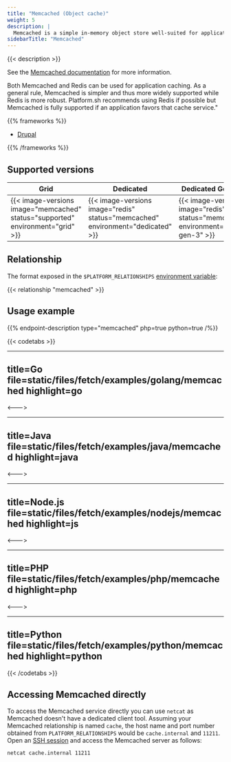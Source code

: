 ```yaml
---
title: "Memcached (Object cache)"
weight: 5
description: |
  Memcached is a simple in-memory object store well-suited for application level caching.
sidebarTitle: "Memcached"
---
```


{{< description >}}

See the [Memcached documentation](https://memcached.org) for more information.

Both Memcached and Redis can be used for application caching. As a general rule, Memcached is simpler and thus more widely supported while Redis is more robust. Platform.sh recommends using Redis if possible but Memcached is fully supported if an application favors that cache service."

{{% frameworks %}}

- [Drupal](../../guides/drupal9/memcached.md)

{{% /frameworks %}}

## Supported versions

| **Grid** | **Dedicated** | **Dedicated Generation 3** |
|----------------------------------|---------------|---------------|
|  {{< image-versions image="memcached" status="supported" environment="grid" >}} | {{< image-versions image="redis" status="memcached" environment="dedicated" >}} | {{< image-versions image="redis" status="memcached" environment="dedicated-gen-3" >}} |

## Relationship

The format exposed in the ``$PLATFORM_RELATIONSHIPS`` [environment variable](../../development/variables/use-variables.md#use-platformsh-provided-variables):

{{< relationship "memcached" >}}

## Usage example

{{% endpoint-description type="memcached" php=true python=true /%}}

{{< codetabs >}}

---
title=Go
file=static/files/fetch/examples/golang/memcached
highlight=go
---

<--->

---
title=Java
file=static/files/fetch/examples/java/memcached
highlight=java
---

<--->

---
title=Node.js
file=static/files/fetch/examples/nodejs/memcached
highlight=js
---

<--->

---
title=PHP
file=static/files/fetch/examples/php/memcached
highlight=php
---

<--->

---
title=Python
file=static/files/fetch/examples/python/memcached
highlight=python
---

{{< /codetabs >}}

## Accessing Memcached directly

To access the Memcached service directly you can use `netcat` as Memcached doesn't have a dedicated client tool. Assuming your Memcached relationship is named `cache`, the host name and port number obtained from `PLATFORM_RELATIONSHIPS` would be `cache.internal` and `11211`. Open an [SSH session](/development/ssh/_index.md) and access the Memcached server as follows:

```bash
netcat cache.internal 11211
```
